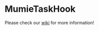 # MumieTaskHook

Please check our [wiki](https://wiki.mumie.net/wiki/Working-as-lms.md) for more information!